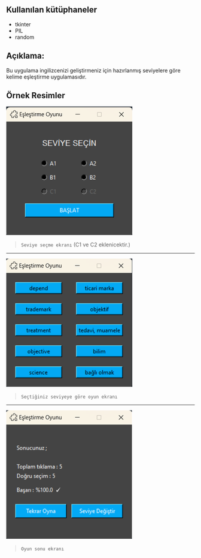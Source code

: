 ## Kullanılan kütüphaneler
* tkinter
* PIL
* random

## Açıklama:
Bu uygulama ingilizcenizi geliştirmeniz için hazırlanmış seviyelere göre kelime eşleştirme uygulamasıdır. 

## Örnek Resimler

![Açılış Ekranı](https://github.com/Hamza-Eren/MatchingApp/blob/main/images/StartScreen.png)
> `Seviye seçme ekranı` (C1 ve C2 eklenicektir.)
---
![Uygulama Ekranı](https://github.com/Hamza-Eren/MatchingApp/blob/main/images/GameScreen.png)
> `Seçtiğiniz seviyeye göre oyun ekranı`
---
![Oyun Sonu Ekranı](https://github.com/Hamza-Eren/MatchingApp/blob/main/images/EndScreen.png)
> `Oyun sonu ekranı`
